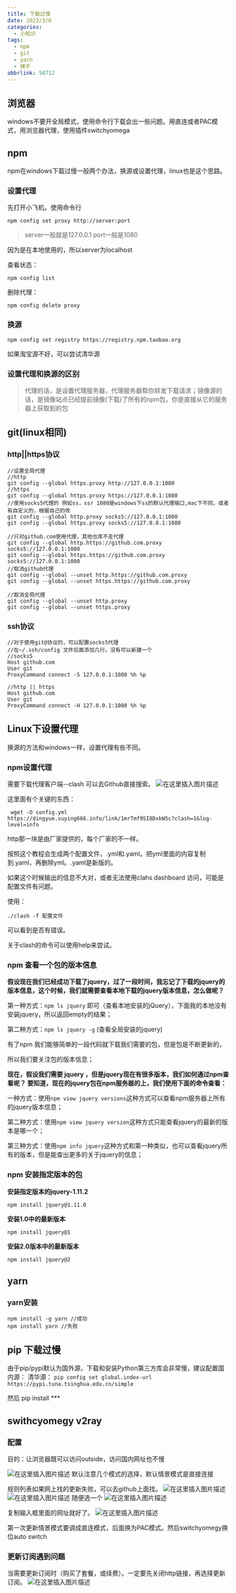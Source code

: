 ```yaml
---
title: 下载过慢
date: 2022/3/6
categories:
  - 小知识
tags:
  - npm
  - git
  - yarn
  - 梯子
abbrlink: 58712
---
```





##  浏览器 
windows不要开全局模式，使用命令行下载会出一些问题。用直连或者PAC模式，用浏览器代理，使用插件switchyomega



##  npm 
npm在windows下载过慢一般两个办法，换源或设置代理，linux也是这个思路。
###  设置代理
先打开小飞机。使用命令行

```
npm config set proxy http://server:port
```

> server一般就是127.0.0.1 
> port一般是1080

因为是在本地使用的，所以server为localhost

查看状态：

```
npm config list
```

删除代理：

```
npm config delete proxy
```
###  换源

```
npm config set registry https://registry.npm.taobao.org
```
如果淘宝源不好，可以尝试清华源

###  设置代理和换源的区别

> 代理的话，是设置代理服务器，代理服务器帮你转发下载请求；镜像源的话，是镜像站点已经提前镜像(下载)了所有的npm包，你是直接从它的服务器上获取到的包

##  git(linux相同)

### http||https协议

```
//设置全局代理
//http
git config --global https.proxy http://127.0.0.1:1080
//https
git config --global https.proxy https://127.0.0.1:1080
//使用socks5代理的 例如ss，ssr 1080是windows下ss的默认代理端口,mac下不同，或者有自定义的，根据自己的改
git config --global http.proxy socks5://127.0.0.1:1080
git config --global https.proxy socks5://127.0.0.1:1080

//只对github.com使用代理，其他仓库不走代理
git config --global http.https://github.com.proxy socks5://127.0.0.1:1080
git config --global https.https://github.com.proxy socks5://127.0.0.1:1080
//取消github代理
git config --global --unset http.https://github.com.proxy
git config --global --unset https.https://github.com.proxy

//取消全局代理
git config --global --unset http.proxy
git config --global --unset https.proxy

```
### ssh协议
```
//对于使用git@协议的，可以配置socks5代理
//在~/.ssh/config 文件后面添加几行，没有可以新建一个
//socks5
Host github.com
User git
ProxyCommand connect -S 127.0.0.1:1080 %h %p

//http || https
Host github.com
User git
ProxyCommand connect -H 127.0.0.1:1080 %h %p

```

##  Linux下设置代理
换源的方法和windows一样，设置代理有些不同。
###  npm设置代理
需要下载代理客户端--clash
可以去Github直接搜索。
![在这里插入图片描述](https://img-blog.csdnimg.cn/8986f5c2d1ec4c1eb9143f50a80b613e.png?x-oss-process=image/watermark,type_ZHJvaWRzYW5zZmFsbGJhY2s,shadow_50,text_Q1NETiBA6IiU54uXMeWPtw==,size_20,color_FFFFFF,t_70,g_se,x_16)

这里面有个关键的东西：

```
 wget -O config.yml https://dingyue.suying666.info/link/1mrTmf9SI8DxkW5c?clash=1&log-level=info
```

http那一块是由厂家提供的，每个厂家的不一样。

按照这个教程会生成两个配置文件，.yml和.yaml。把yml里面的内容复制到.yaml，再删除yml。.yaml是新版的。

如果这个时候输出的信息不大对，或者无法使用clahs dashboard 访问，可能是配置文件有问题。

使用：

```
./clash -f 配置文件
```

可以看到是否有错误。

关于clash的命令可以使用help来尝试。

###  npm 查看一个包的版本信息
**假设现在我们已经成功下载了jquery，过了一段时间，我忘记了下载的jquery的版本信息，这个时候，我们就需要查看本地下载的jquery版本信息，怎么做呢？**

第一种方式：`npm ls jquery` 即可（查看本地安装的jQuery），下面我的本地没有安装jquery，所以返回empty的结果；

第二种方式：`npm ls jquery -g` (查看全局安装的jquery)

有了npm 我们能够简单的一段代码就下载我们需要的包，但是包是不断更新的，

所以我们要关注包的版本信息；

**现在，假设我们需要 jquery ，但是jquery现在有很多版本，我们如何通过npm查看呢？
要知道，现在的jquery包在npm服务器的上，我们使用下面的命令查看：**

一种方式：使用`npm view jquery versions`这种方式可以查看npm服务器上所有的jquery版本信息；

第二种方式：使用`npm view jquery version`这种方式只能查看jquery的最新的版本是哪一个；

第三种方式：使用`npm info jquery`这种方式和第一种类似，也可以查看jquery所有的版本，但是能查出更多的关于jquery的信息；


###  npm 安装指定版本的包
**安装指定版本的jquery-1.11.2**

```
npm install jquery@1.11.0
```

**安装1.0中的最新版本**

```
npm install jquery@1
```

**安装2.0版本中的最新版本**

```
npm install jquery@2
```



##  yarn
###  yarn安装
```
npm install -g yarn //成功
npm install yarn //失败
```
##  pip 下载过慢
由于pip/pypi默认为国外源，下载和安装Python第三方库会非常慢，建议配置国内源：
清华源：
`pip config set global.index-url https://pypi.tuna.tsinghua.edu.cn/simple`

然后 pip install ***


##  swithcyomegy  v2ray
### 配置
目的：让浏览器既可以访问outside，访问国内网址也不慢

![在这里插入图片描述](https://img-blog.csdnimg.cn/cabf32f8757d45c58bc49ac69d58aa74.png?x-oss-process=image/watermark,type_d3F5LXplbmhlaQ,shadow_50,text_Q1NETiBA6IiU54uXMeWPtw==,size_20,color_FFFFFF,t_70,g_se,x_16)
默认注意几个模式的选择，默认情景模式是直接连接

规则列表如果网上找的更新失败，可以去github上面找。
![在这里插入图片描述](https://img-blog.csdnimg.cn/57d74b4807c14dba9e65f3dd18f989f5.png)
![在这里插入图片描述](https://img-blog.csdnimg.cn/94f842edafb9435e844181e2245b3d74.png?x-oss-process=image/watermark,type_d3F5LXplbmhlaQ,shadow_50,text_Q1NETiBA6IiU54uXMeWPtw==,size_20,color_FFFFFF,t_70,g_se,x_16)
随便选一个
![在这里插入图片描述](https://img-blog.csdnimg.cn/5f590171d65c488db4c6deebc57acd0b.png?x-oss-process=image/watermark,type_d3F5LXplbmhlaQ,shadow_50,text_Q1NETiBA6IiU54uXMeWPtw==,size_20,color_FFFFFF,t_70,g_se,x_16)

复制输入框里面的网址就好了。
![在这里插入图片描述](https://img-blog.csdnimg.cn/62667fc0fd2d4a25b932d201dcb1f7db.png?x-oss-process=image/watermark,type_d3F5LXplbmhlaQ,shadow_50,text_Q1NETiBA6IiU54uXMeWPtw==,size_20,color_FFFFFF,t_70,g_se,x_16)

第一次更新情景模式要调成直连模式，后面换为PAC模式。然后switchyomegy换位auto switch

### 更新订阅遇到问题
当需要更新订阅时（购买了套餐，或续费）。一定要先关闭http链接，再选择更新订阅。
![在这里插入图片描述](https://img-blog.csdnimg.cn/6cf1b31547d54325bea8cf40ee0129a2.png?x-oss-process=image/watermark,type_d3F5LXplbmhlaQ,shadow_50,text_Q1NETiBA6IiU54uXMeWPtw==,size_20,color_FFFFFF,t_70,g_se,x_16)

